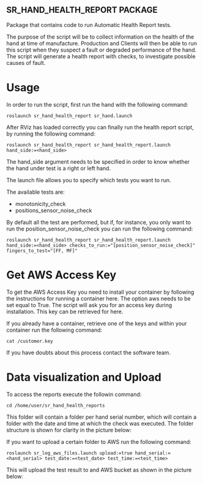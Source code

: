 ## SR_HAND_HEALTH_REPORT PACKAGE

Package that contains code to run Automatic Health Report tests.

The purpose of the script will be to collect information on the health of the hand at time of manufacture. Production and Clients will then be able to run this script when they suspect a fault or degraded performance of the hand. The script will generate a health report with checks, to investigate possible causes of fault.

# Usage

In order to run the script, first run the hand with the following command:

```
roslaunch sr_hand_health_report sr_hand.launch
```

After RViz has loaded correctly you can finally run the health report script, by running the following command:

```
roslaunch sr_hand_health_report sr_hand_health_report.launch hand_side:=<hand_side>
```

The hand_side argument needs to be specified in order to know whether the hand under test is a right or left hand.

The launch file allows you to specify which tests you want to run.

The available tests are:
 - monotonicity_check
 - positions_sensor_noise_check

By default all the test are performed, but if, for instance, you only want to run the position_sensor_noise_check you can run the following command:

```
roslaunch sr_hand_health_report sr_hand_health_report.launch hand_side:=<hand_side> checks_to_run:="[position_sensor_noise_check]" fingers_to_test="[FF, MF]"
```

# Get AWS Access Key

To get the AWS Access Key you need to install your container by following the instructions for running a container here.
The option aws needs to be set equal to True.
The script will ask you for an access key during installation. This key can be retrieved for here.

If you already have a container, retrieve one of the keys and within your container run the following command:

```
cat /customer.key
```

If you have doubts about this process contact the software team.

# Data visualization and Upload

To access the reports execute the followin command:

```
cd /home/user/sr_hand_health_reports
```

This folder will contain a folder per hand serial number, which will contain a folder with the date and time at which the check was executed. The folder structure is shown for clarity in the picture below:


If you want to upload a certain folder to AWS run the following command:

```
roslaunch sr_log_aws_files.launch upload:=true hand_serial:=<hand_serial> test_date:=<test_date> test_time:=<test_time>
```

This will upload the test result to and AWS bucket as shown in the picture below:
